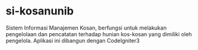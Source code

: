 # si-kosanunib
Sistem Informasi Manajemen Kosan, berfungsi untuk melakukan pengelolaan dan pencatatan terhadap hunian kos-kosan yang dimiliki oleh pengelola. Aplikasi ini dibangun dengan CodeIgniter3
